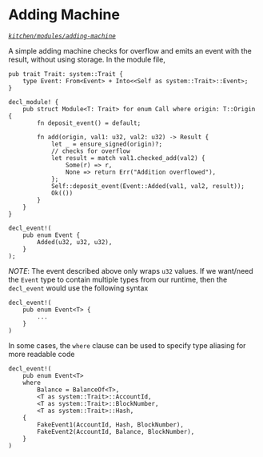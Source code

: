 # Adding Machine
*[`kitchen/modules/adding-machine`](https://github.com/substrate-developer-hub/recipes/tree/master/kitchen/modules/adding-machine)*

A simple adding machine checks for overflow and emits an event with the result, without using storage. In the module file,

```rust, ignore
pub trait Trait: system::Trait {
    type Event: From<Event> + Into<<Self as system::Trait>::Event>;
}

decl_module! {
    pub struct Module<T: Trait> for enum Call where origin: T::Origin {
        fn deposit_event() = default;

        fn add(origin, val1: u32, val2: u32) -> Result {
            let _ = ensure_signed(origin)?;
            // checks for overflow
            let result = match val1.checked_add(val2) {
                Some(r) => r,
                None => return Err("Addition overflowed"),
            };
            Self::deposit_event(Event::Added(val1, val2, result));
            Ok(())
        }
    }
}

decl_event!(
    pub enum Event {
        Added(u32, u32, u32),
    }
);
```

*NOTE*: The event described above only wraps `u32` values. If we want/need the `Event` type to contain multiple types from our runtime, then the `decl_event` would use the following syntax

```rust, ignore
decl_event!(
    pub enum Event<T> {
        ...
    }
)
```

In some cases, the `where` clause can be used to specify type aliasing for more readable code

```rust, ignore
decl_event!(
    pub enum Event<T> 
    where
        Balance = BalanceOf<T>,
        <T as system::Trait>::AccountId,
        <T as system::Trait>::BlockNumber,
        <T as system::Trait>::Hash,
    {
        FakeEvent1(AccountId, Hash, BlockNumber),
        FakeEvent2(AccountId, Balance, BlockNumber),
    }
)
```